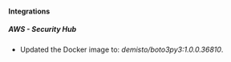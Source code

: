 #### Integrations
##### AWS - Security Hub
- Updated the Docker image to: *demisto/boto3py3:1.0.0.36810*.
